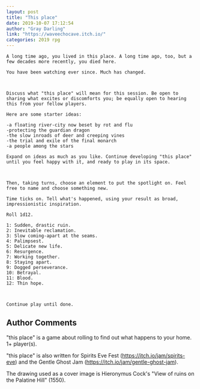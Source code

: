 ```yaml
---
layout: post
title: "This place"
date: 2019-10-07 17:12:54
author: "Gray Darling"
link: "https://waveechocave.itch.io/"
categories: 2019 rpg
---
```


 
```
A long time ago, you lived in this place. A long time ago, too, but a few decades more recently, you died here. 

You have been watching ever since. Much has changed. 



Discuss what "this place" will mean for this session. Be open to sharing what excites or discomforts you; be equally open to hearing this from your fellow players.

Here are some starter ideas:

-a floating river-city now beset by rot and flu
-protecting the guardian dragon
-the slow inroads of deer and creeping vines
-the trial and exile of the final monarch
-a people among the stars

Expand on ideas as much as you like. Continue developing "this place" until you feel happy with it, and ready to play in its space.



Then, taking turns, choose an element to put the spotlight on. Feel free to name and choose something new.

Time ticks on. Tell what's happened, using your result as broad, impressionistic inspiration.

Roll 1d12.

1: Sudden, drastic ruin.
2: Inevitable reclamation.
3: Slow coming-apart at the seams.
4: Palimpsest.
5: Delicate new life.
6: Resurgence.
7: Working together.
8: Staying apart.
9: Dogged perseverance.
10: Betrayal.
11: Blood.
12: Thin hope.



Continue play until done.
```
## Author Comments
"this place" is a game about rolling to find out what happens to your home. 1+ player(s).

"this place" is also written for Spirits Eve Fest (https://itch.io/jam/spirits-eve) and the Gentle Ghost Jam (https://itch.io/jam/gentle-ghost-jam).

The drawing used as a cover image is Hieronymus Cock's "View of ruins on the Palatine Hill" (1550).
